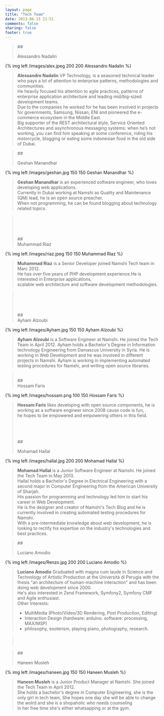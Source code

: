 ```yaml
---
layout: page
title: "Tech Team"
date: 2013-06-15 21:51
comments: false
sharing: false
footer: true
---
```

>##<div id="Alessandro Nadalin">Alessandro Nadalin</div>
>
{% img left /images/alex.jpeg 200 200 Alessandro Nadalin %}
>
>**Alessandro Nadalin** VP Technology, is a seasoned technical leader who pays a lot of attention to enterprise patterns, methodologies and communities.<br />
>He heavily focused his attention to agile practices, patterns of enterprise application architecture and leading mid/big-sized development teams.<br />
>Due to the companies he worked for he has been involved in projects for governments, Samsung, Nissan, ENI and pioneered the e-commerce ecosystem in the Middle East.<br />
>Big supporter of the REST architectural style, Service Oriented Architectures and asynchronous messaging systems: when he’s not working, you can find him speaking at some conference, riding his motorcycle, blogging or eating some indonesian food in the old side of Dubai.<br />


>##<div id="Geshan Manandhar">Geshan Manandhar</div>
>
{% img left /images/geshan.jpg 150 150 Geshan Manandhar %}
>
>**Geshan Manandhar** is an experienced software engineer, who loves developing web applications. <br />
>Currently in Dubai working at Namshi as Quality and Maintenance (QM) lead, he is an open source preacher. <br />
>When not programming, he can be found blogging about technology related topics.<br />


><br />
><br />
><br />
><br />
>##<div id="Muhammad Riaz">Muhammad Riaz</div>
>
{% img left /images/riaz.jpeg 150 150 Muhammad Riaz %}
>
>**Muhammad Riaz** is a Senior Developer joined Namshi Tech team in Marc 2012.<br />
>He has over five years of PHP development experience.He is interested in Enterprise applications,<br />
>scalable web architecture and software development methodologies.<br />


><br />
><br />
><br />
><br />
>##<div id="Ayham Alzoubi">Ayham Alzoubi</div>
>
{% img left /images/Ayham.jpg 150 150 Ayham Alzoubi %}
>
>**Ayham Alzoubi** is a Software Engineer at Namshi. He joined the Tech Team in April 2012.
Ayham holds a Bachelor's Degree in Information technology Engineering from Damascus University in Syria.
He is working in Web Development and he was involved in different projects in Namshi.
Ayham is working in implementing automated testing procedures for Namshi, and writing open source libraries.

><br />
>##<div id="Hossam Faris">Hossam Faris</div>
>
{% img left /images/hossam.png 100 150 Hossam Faris %}
>
>**Hossam Faris** likes developing with open source components, he is working as a software engineer since 2008 cause code is fun, <br />
>he hopes to be empowered and empowering others in this field.<br />
><br />
><br />
><br />
><br />
>##<div id="Mohamad Hallal">Mohamad Hallal</div>
>
{% img left /images/hallal.jpg 200 200 Mohamad Hallal %}
>
>**Mohamad Hallal** is a Junior Software Engineer at Namshi. He joined the Tech Team in May 2013.<br />
>Hallal holds a Bachelor's Degree in Electrical Engineering with a second major in Computer Engineering
>from the American University of Sharjah.<br />
>His passion for programming and technology led him to start his career in Web Development.</br>
>He is the designer and creator of Namshi's Tech Blog and he is currently involved in creating automated
>testing procedures for Namshi.</br>
>With a pre-intermediate knowledge about web development, he is looking to rectify his expertise on the industry's technologies and best practices.</br>


>##<div id="Luciano Amodio">Luciano Amodio</div>
>
{% img left /images/Renzo.jpg 200 200 Luciano Amodio %}
>
>**Luciano Amodio**  Graduated with magna cum laude in Science and Technology of Artistic Production at the Università di Perugia with the</br>
>thesis "an architecture of human-machine interaction" and has been doing web development since 2000.</br>
> He's also interested in Zend Framework, Symfony2, Symfony CMF and Agile enthusiast.</br>
>Other Interests:</br>
>- MultiMedia (Photo/Video/3D Rendering, Post Production, Editing)</br>
>- Interaction Design (hardware: arduino. software: processing, MAX/MSP)</br>
>- philosophy, esoterism, playing piano, photography, research.</br>

><br />
><br />

>##<div id="Haneen Musleh">Haneen Musleh</div>
>
{% img left /images/haneen.jpg 150 150 Haneen Musleh %}
>
>**Haneen Musleh** is a Junior Product Manager at Namshi. She joined the Tech Team in April 2012.<br />
>She holds a bachelor's degree in Computer Engineering, she is the only girl in tech team,
>She hopes one day she will be able to change the wolrd and she is a shopaholic who needs counseling <br />
>In her free time she's either whatsapping or at the gym.





